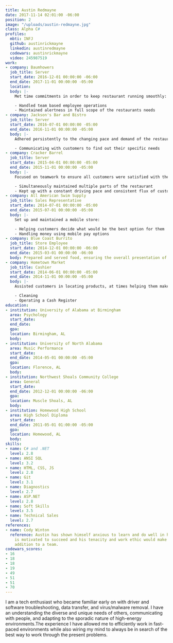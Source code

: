 ```yaml
---
title: Austin Redmayne
date: 2017-11-14 02:01:00 -06:00
position: 2
image: "/uploads/austin-redmayne.jpg"
class: Alpha C#
profiles:
  mbti: INFJ
  github: austinrickmayne
  linkedin: austinredmayne
  codewars: austinrickmayne
  video: 245987519
work:
- company: Baumhowers
  job_title: Server
  start_date: 2016-12-01 00:00:00 -06:00
  end_date: 2017-11-01 00:00:00 -05:00
  location: 
  body: |-
    Met time commitments in order to keep restaurant running smoothly:

    - Handled team based employee operations
    - Maintained alertness in full scope of the restaurants needs
- company: Jackson's​ ​Bar​ ​and​ ​Bistro
  job_title: Server
  start_date: 2016-07-01 00:00:00 -05:00
  end_date: 2016-11-01 00:00:00 -05:00
  body: |-
    Adhered persistently to the changing pace and demand of the restaurant:

    - Communicating with customers to find out their specific needs
- company: Cracker​ ​Barrel
  job_title: Server
  start_date: 2015-04-01 00:00:00 -05:00
  end_date: 2015-11-01 00:00:00 -05:00
  body: |-
    Focused on teamwork to ensure all customers were satisfied with their service:

    - Simultaneously maintained multiple parts of the restaurant
    - Kept up with a constant driving pace and consistent flux of customers
- company: All​ ​American​ ​Swim​ ​Supply
  job_title: Sales Representative
  start_date: 2014-07-01 00:00:00 -05:00
  end_date: 2015-07-01 00:00:00 -05:00
  body: |-
    Set up and maintained a mobile store:

    - Helping customers decide what would be the best option for them
    - Handling money using mobile pay options
- company: Blue​ ​Coast​ ​Burrito
  job_title: Store Employee
  start_date: 2014-12-01 00:00:00 -06:00
  end_date: 2015-03-01 00:00:00 -06:00
  body: Prepared and served food, ensuring the overall presentation of the restaurant
- company: Hometown​ ​Market
  job_title: Cashier
  start_date: 2014-06-01 00:00:00 -05:00
  end_date: 2014-11-01 00:00:00 -05:00
  body: |-
    Assisted customers in locating products, at times helping them make a decision between multiple products:

    - Cleaning
    - Operating a Cash Register
education:
- institution: University​ ​of​ ​Alabama​ ​at​ ​Birmingham
  area: Psychology
  start_date: 
  end_date: 
  gpa: 
  location: Birmingham, AL
  body: 
- institution: University​ ​of​ ​North​ ​Alabama
  area: Music Performance
  start_date: 
  end_date: 2014-05-01 00:00:00 -05:00
  gpa: 
  location: Florence, AL
  body: 
- institution: Northwest​ ​Shoals​ ​Community​ ​College
  area: General
  start_date: 
  end_date: 2012-12-01 00:00:00 -06:00
  gpa: 
  location: Muscle​ ​Shoals,​ ​AL
  body: 
- institution: Homewood​ ​High​ ​School
  area: High​ ​School Diploma
  start_date: 
  end_date: 2011-05-01 01:00:00 -05:00
  gpa: 
  location: Homewood, AL
  body: 
skills:
- name: C# and .NET
  level: 2.8
- name: ANSI SQL
  level: 3.2
- name: HTML, CSS, JS
  level: 2.8
- name: Git
  level: 3.1
- name: Diagnostics
  level: 2.7
- name: ASP.NET
  level: 2.8
- name: Soft Skills
  level: 3.5
- name: Technical Sales
  level: 2.7
references:
- name: Cody Winton
  reference: Austin has shown himself anxious to learn and do well in his work. He
    is motivated to succeed and his tenacity and work ethic would make him an excellent
    addition to a team.
codewars_scores:
- 16
- 18
- 18
- 19
- 49
- 51
- 51
- 70
---
```


I am a tech enthusiast who became familiar early on with driver and software troubleshooting, data transfer, and virus/malware removal. I have an understanding the diverse and unique needs of others, communicating with people, and adapting to the sporadic nature of high-energy environments.The experience I have allowed me to efficiently work in fast-paced environments while also wiring my mind to always be in search of the best way to work through the present problems.
